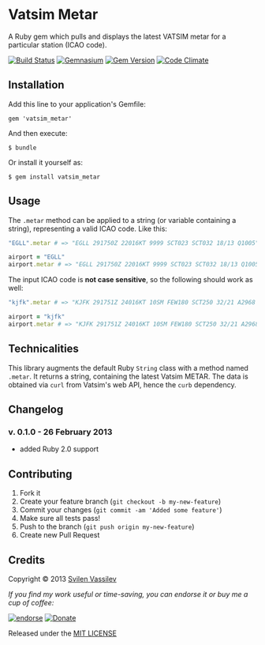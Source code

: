 # Vatsim Metar 

A Ruby gem which pulls and displays the latest VATSIM metar for a particular station (ICAO code).

[![Build Status](https://secure.travis-ci.org/tarakanbg/vatsim_metar.png?branch=master)](http://travis-ci.org/tarakanbg/vatsim_metar)
[![Gemnasium](https://gemnasium.com/tarakanbg/vatsim_metar.png?travis)](https://gemnasium.com/tarakanbg/vatsim_metar)
[![Gem Version](https://badge.fury.io/rb/vatsim_metar.png)](http://badge.fury.io/rb/vatsim_metar)
[![Code Climate](https://codeclimate.com/github/tarakanbg/vatsim_metar.png)](https://codeclimate.com/github/tarakanbg/vatsim_metar)

## Installation

Add this line to your application's Gemfile:

    gem 'vatsim_metar'

And then execute:

    $ bundle

Or install it yourself as:

    $ gem install vatsim_metar

## Usage

The `.metar` method can be applied to a string (or variable containing a string), representing a valid ICAO code. Like this:

```ruby
"EGLL".metar # => "EGLL 291750Z 22016KT 9999 SCT023 SCT032 18/13 Q1005"

airport = "EGLL"
airport.metar # => "EGLL 291750Z 22016KT 9999 SCT023 SCT032 18/13 Q1005"
```
The input ICAO code is **not case sensitive**, so the following should work as well:

```ruby
"kjfk".metar # => "KJFK 291751Z 24016KT 10SM FEW180 SCT250 32/21 A2968 RMK AO2 SLP049 T03170211 10322 20222 58008"

airport = "kjfk"
airport.metar # => "KJFK 291751Z 24016KT 10SM FEW180 SCT250 32/21 A2968 RMK AO2 SLP049 T03170211 10322 20222 58008"
```

## Technicalities

This library augments the default Ruby `String` class with a method named `.metar`. It returns a string, containing the latest Vatsim METAR. The data is obtained via `curl` from Vatsim's web API, hence the `curb` dependency.

## Changelog

### v. 0.1.0 - 26 February 2013

* added Ruby 2.0 support

## Contributing

1. Fork it
2. Create your feature branch (`git checkout -b my-new-feature`)
3. Commit your changes (`git commit -am 'Added some feature'`)
4. Make sure all tests pass!
5. Push to the branch (`git push origin my-new-feature`)
6. Create new Pull Request

## Credits

Copyright © 2013 [Svilen Vassilev](http://svilen.rubystudio.net)

*If you find my work useful or time-saving, you can endorse it or buy me a cup of coffee:*

[![endorse](http://api.coderwall.com/svilenv/endorsecount.png)](http://coderwall.com/svilenv)
[![Donate](https://www.paypalobjects.com/en_US/i/btn/btn_donate_SM.gif)](https://www.paypal.com/cgi-bin/webscr?cmd=_s-xclick&hosted_button_id=5FR7AQA4PLD8A)

Released under the [MIT LICENSE](https://github.com/tarakanbg/vatsim_metar/blob/master/LICENSE)
